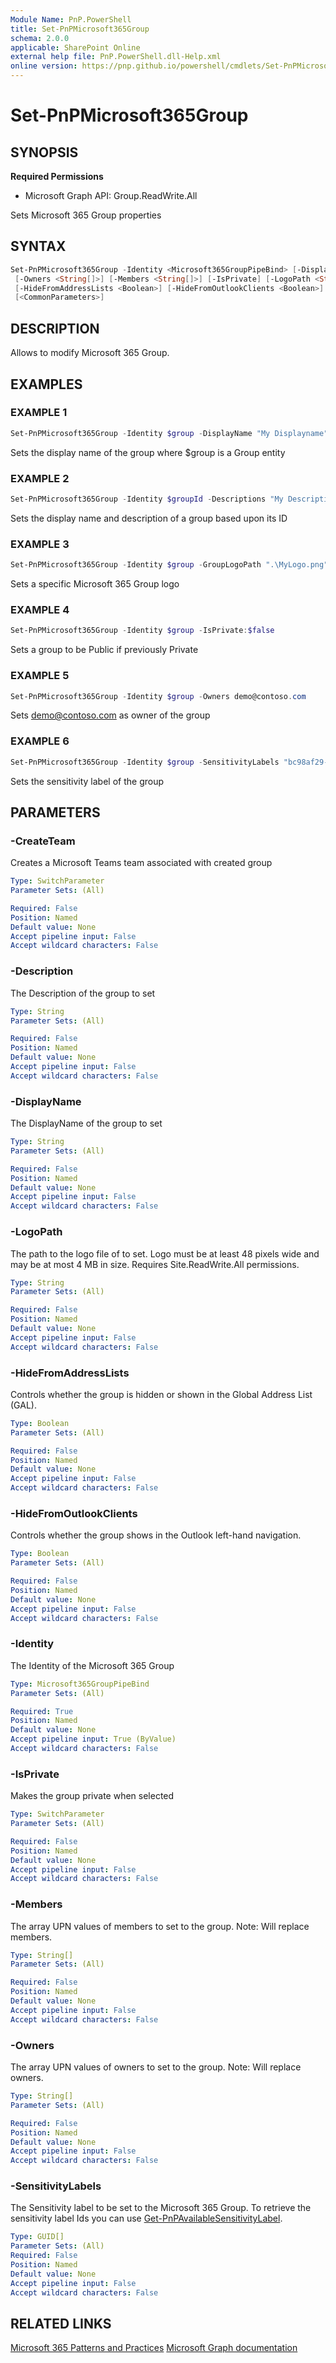 ```yaml
---
Module Name: PnP.PowerShell
title: Set-PnPMicrosoft365Group
schema: 2.0.0
applicable: SharePoint Online
external help file: PnP.PowerShell.dll-Help.xml
online version: https://pnp.github.io/powershell/cmdlets/Set-PnPMicrosoft365Group.html
---
```

 
# Set-PnPMicrosoft365Group

## SYNOPSIS

**Required Permissions**

  * Microsoft Graph API: Group.ReadWrite.All

Sets Microsoft 365 Group properties

## SYNTAX

```powershell
Set-PnPMicrosoft365Group -Identity <Microsoft365GroupPipeBind> [-DisplayName <String>] [-Description <String>]
 [-Owners <String[]>] [-Members <String[]>] [-IsPrivate] [-LogoPath <String>] [-CreateTeam]
 [-HideFromAddressLists <Boolean>] [-HideFromOutlookClients <Boolean>] [-SensitivityLabels <GUID[]>]
 [<CommonParameters>]
```

## DESCRIPTION

Allows to modify Microsoft 365 Group.

## EXAMPLES

### EXAMPLE 1
```powershell
Set-PnPMicrosoft365Group -Identity $group -DisplayName "My Displayname"
```

Sets the display name of the group where $group is a Group entity

### EXAMPLE 2
```powershell
Set-PnPMicrosoft365Group -Identity $groupId -Descriptions "My Description" -DisplayName "My DisplayName"
```

Sets the display name and description of a group based upon its ID

### EXAMPLE 3
```powershell
Set-PnPMicrosoft365Group -Identity $group -GroupLogoPath ".\MyLogo.png"
```

Sets a specific Microsoft 365 Group logo

### EXAMPLE 4
```powershell
Set-PnPMicrosoft365Group -Identity $group -IsPrivate:$false
```

Sets a group to be Public if previously Private

### EXAMPLE 5
```powershell
Set-PnPMicrosoft365Group -Identity $group -Owners demo@contoso.com
```

Sets demo@contoso.com as owner of the group

### EXAMPLE 6
```powershell
Set-PnPMicrosoft365Group -Identity $group -SensitivityLabels "bc98af29-59eb-4869-baaa-9a8dff631aa4"
```

Sets the sensitivity label of the group

## PARAMETERS

### -CreateTeam
Creates a Microsoft Teams team associated with created group

```yaml
Type: SwitchParameter
Parameter Sets: (All)

Required: False
Position: Named
Default value: None
Accept pipeline input: False
Accept wildcard characters: False
```

### -Description
The Description of the group to set

```yaml
Type: String
Parameter Sets: (All)

Required: False
Position: Named
Default value: None
Accept pipeline input: False
Accept wildcard characters: False
```

### -DisplayName
The DisplayName of the group to set

```yaml
Type: String
Parameter Sets: (All)

Required: False
Position: Named
Default value: None
Accept pipeline input: False
Accept wildcard characters: False
```

### -LogoPath
The path to the logo file of to set. Logo must be at least 48 pixels wide and may be at most 4 MB in size. Requires Site.ReadWrite.All permissions.

```yaml
Type: String
Parameter Sets: (All)

Required: False
Position: Named
Default value: None
Accept pipeline input: False
Accept wildcard characters: False
```

### -HideFromAddressLists
Controls whether the group is hidden or shown in the Global Address List (GAL).

```yaml
Type: Boolean
Parameter Sets: (All)

Required: False
Position: Named
Default value: None
Accept pipeline input: False
Accept wildcard characters: False
```

### -HideFromOutlookClients
Controls whether the group shows in the Outlook left-hand navigation.

```yaml
Type: Boolean
Parameter Sets: (All)

Required: False
Position: Named
Default value: None
Accept pipeline input: False
Accept wildcard characters: False
```

### -Identity
The Identity of the Microsoft 365 Group

```yaml
Type: Microsoft365GroupPipeBind
Parameter Sets: (All)

Required: True
Position: Named
Default value: None
Accept pipeline input: True (ByValue)
Accept wildcard characters: False
```

### -IsPrivate
Makes the group private when selected

```yaml
Type: SwitchParameter
Parameter Sets: (All)

Required: False
Position: Named
Default value: None
Accept pipeline input: False
Accept wildcard characters: False
```

### -Members
The array UPN values of members to set to the group. Note: Will replace members.

```yaml
Type: String[]
Parameter Sets: (All)

Required: False
Position: Named
Default value: None
Accept pipeline input: False
Accept wildcard characters: False
```

### -Owners
The array UPN values of owners to set to the group. Note: Will replace owners.

```yaml
Type: String[]
Parameter Sets: (All)

Required: False
Position: Named
Default value: None
Accept pipeline input: False
Accept wildcard characters: False
```

### -SensitivityLabels
The Sensitivity label to be set to the Microsoft 365 Group. To retrieve the sensitivity label Ids you can use [Get-PnPAvailableSensitivityLabel](Get-PnPAvailableSensitivityLabel.md).

```yaml
Type: GUID[]
Parameter Sets: (All)
Required: False
Position: Named
Default value: None
Accept pipeline input: False
Accept wildcard characters: False
```

## RELATED LINKS

[Microsoft 365 Patterns and Practices](https://aka.ms/m365pnp)
[Microsoft Graph documentation](https://learn.microsoft.com/graph/api/group-update)
